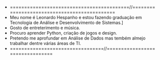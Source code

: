 - ==========================================//=============================================
- Meu nome é Leonardo Hespanho e estou fazendo graduação em Tecnologia de Análise e Desenvolvimento de Sistemas.]
- Gosto de entreterimento e música.
- Procuro aprender Python, criação de jogos e design.
- Pretendo me aprofundar em Análise de Dados mas tembém almejo trabalhar dentre várias áreas de TI.
-  =================================//================================
